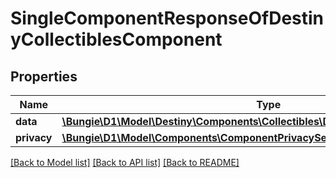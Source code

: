 # SingleComponentResponseOfDestinyCollectiblesComponent

## Properties
Name | Type | Description | Notes
------------ | ------------- | ------------- | -------------
**data** | [**\Bungie\D1\Model\Destiny\Components\Collectibles\DestinyCollectiblesComponent**](DestinyCollectiblesComponent.md) |  | [optional] 
**privacy** | [**\Bungie\D1\Model\Components\ComponentPrivacySetting**](ComponentPrivacySetting.md) |  | [optional] 

[[Back to Model list]](../README.md#documentation-for-models) [[Back to API list]](../README.md#documentation-for-api-endpoints) [[Back to README]](../README.md)



